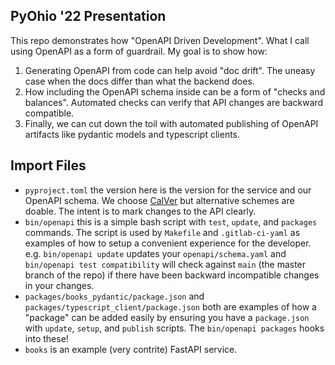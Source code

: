 ## PyOhio '22 Presentation

This repo demonstrates how "OpenAPI Driven Development". What I call using OpenAPI as a form of guardrail. My goal is to show how:

1. Generating OpenAPI from code can help avoid "doc drift". The uneasy case when the docs differ than what the backend does.
2. How including the OpenAPI schema inside can be a form of "checks and balances". Automated checks can verify that API changes are backward compatible.
3. Finally, we can cut down the toil with automated publishing of OpenAPI artifacts like pydantic models and typescript clients.

## Import Files

- `pyproject.toml` the version here is the version for the service and our OpenAPI schema. We choose [CalVer](https://calver.org/) but alternative schemes are doable. The intent is to mark changes to the API clearly.
- `bin/openapi` this is a simple bash script with `test`, `update`, and `packages` commands. The script is used by `Makefile` and `.gitlab-ci-yaml` as examples of how to setup a convenient experience for the developer. e.g. `bin/openapi update` updates your `openapi/schema.yaml` and `bin/openapi test compatibility` will check against `main` (the master branch of the repo) if there have been backward incompatible changes in your changes.
- `packages/books_pydantic/package.json` and `packages/typescript_client/package.json` both are examples of how a "package" can be added easily by ensuring you have a `package.json` with `update`, `setup`, and `publish` scripts. The `bin/openapi packages` hooks into these!
- `books` is an example (very contrite) FastAPI service.
